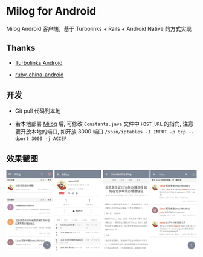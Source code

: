 # Milog for Android

Milog Android 客户端，基于 Turbolinks + Rails + Android Native 的方式实现

## Thanks

+ [Turbolinks Android](https://github.com/turbolinks/turbolinks-android)

+ [ruby-china-android](https://github.com/ruby-china/ruby-china-android)

## 开发

+ Git pull 代码到本地

+ 若本地部署 [Milog](https://github.com/HiKumho/milog) 后, 可修改 `Constants.java` 文件中 `HOST_URL` 的指向, 注意要开放本地的端口, 如开放 3000 端口 `/sbin/iptables -I INPUT -p tcp --dport 3000 -j ACCEP`

## 效果截图

![](milog-android.png)
